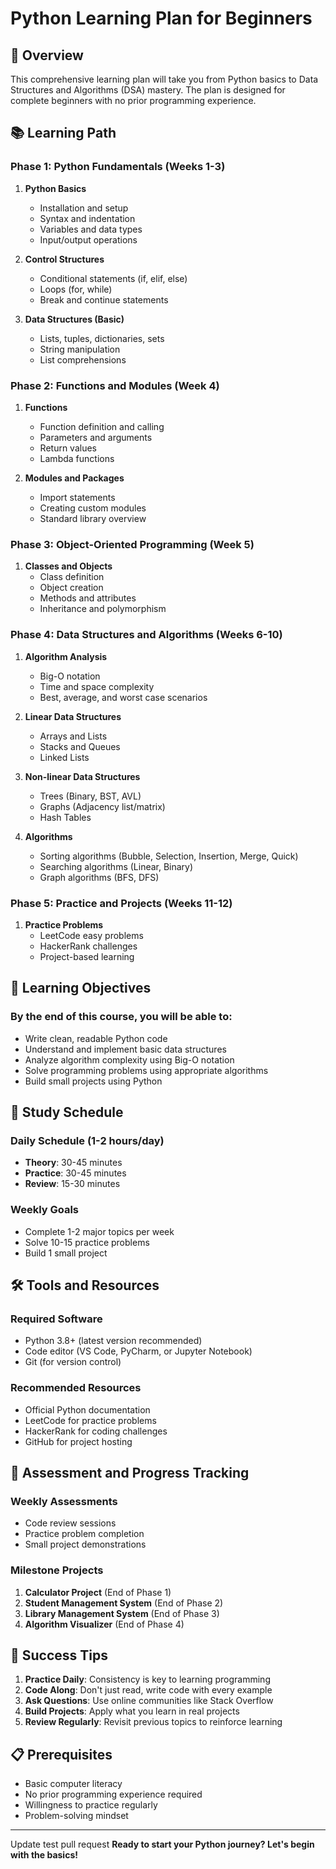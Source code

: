 # Python Learning Plan for Beginners

## 🎯 Overview
This comprehensive learning plan will take you from Python basics to Data Structures and Algorithms (DSA) mastery. The plan is designed for complete beginners with no prior programming experience.

## 📚 Learning Path

### Phase 1: Python Fundamentals (Weeks 1-3)
1. **Python Basics**
   - Installation and setup
   - Syntax and indentation
   - Variables and data types
   - Input/output operations

2. **Control Structures**
   - Conditional statements (if, elif, else)
   - Loops (for, while)
   - Break and continue statements

3. **Data Structures (Basic)**
   - Lists, tuples, dictionaries, sets
   - String manipulation
   - List comprehensions

### Phase 2: Functions and Modules (Week 4)
1. **Functions**
   - Function definition and calling
   - Parameters and arguments
   - Return values
   - Lambda functions

2. **Modules and Packages**
   - Import statements
   - Creating custom modules
   - Standard library overview

### Phase 3: Object-Oriented Programming (Week 5)
1. **Classes and Objects**
   - Class definition
   - Object creation
   - Methods and attributes
   - Inheritance and polymorphism

### Phase 4: Data Structures and Algorithms (Weeks 6-10)
1. **Algorithm Analysis**
   - Big-O notation
   - Time and space complexity
   - Best, average, and worst case scenarios

2. **Linear Data Structures**
   - Arrays and Lists
   - Stacks and Queues
   - Linked Lists

3. **Non-linear Data Structures**
   - Trees (Binary, BST, AVL)
   - Graphs (Adjacency list/matrix)
   - Hash Tables

4. **Algorithms**
   - Sorting algorithms (Bubble, Selection, Insertion, Merge, Quick)
   - Searching algorithms (Linear, Binary)
   - Graph algorithms (BFS, DFS)

### Phase 5: Practice and Projects (Weeks 11-12)
1. **Practice Problems**
   - LeetCode easy problems
   - HackerRank challenges
   - Project-based learning

## 🎯 Learning Objectives

### By the end of this course, you will be able to:
- Write clean, readable Python code
- Understand and implement basic data structures
- Analyze algorithm complexity using Big-O notation
- Solve programming problems using appropriate algorithms
- Build small projects using Python

## 📖 Study Schedule

### Daily Schedule (1-2 hours/day)
- **Theory**: 30-45 minutes
- **Practice**: 30-45 minutes
- **Review**: 15-30 minutes

### Weekly Goals
- Complete 1-2 major topics per week
- Solve 10-15 practice problems
- Build 1 small project

## 🛠️ Tools and Resources

### Required Software
- Python 3.8+ (latest version recommended)
- Code editor (VS Code, PyCharm, or Jupyter Notebook)
- Git (for version control)

### Recommended Resources
- Official Python documentation
- LeetCode for practice problems
- HackerRank for coding challenges
- GitHub for project hosting

## 📝 Assessment and Progress Tracking

### Weekly Assessments
- Code review sessions
- Practice problem completion
- Small project demonstrations

### Milestone Projects
1. **Calculator Project** (End of Phase 1)
2. **Student Management System** (End of Phase 2)
3. **Library Management System** (End of Phase 3)
4. **Algorithm Visualizer** (End of Phase 4)

## 🎉 Success Tips

1. **Practice Daily**: Consistency is key to learning programming
2. **Code Along**: Don't just read, write code with every example
3. **Ask Questions**: Use online communities like Stack Overflow
4. **Build Projects**: Apply what you learn in real projects
5. **Review Regularly**: Revisit previous topics to reinforce learning

## 📋 Prerequisites
- Basic computer literacy
- No prior programming experience required
- Willingness to practice regularly
- Problem-solving mindset

---
Update test pull request
**Ready to start your Python journey? Let's begin with the basics!**
